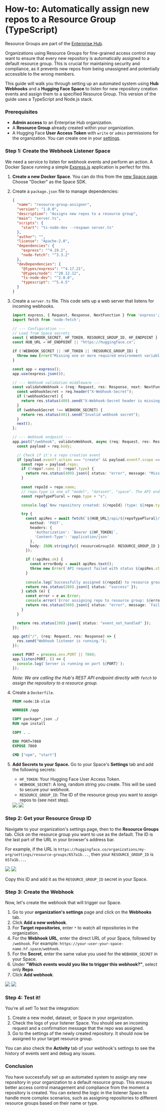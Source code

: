 # How-to: Automatically assign new repos to a Resource Group (TypeScript)

<Tip warning={true}>
Resource Groups are part of the <a href="https://huggingface.co/enterprise">Enterprise Hub</a>.
</Tip>

Organizations using Resource Groups for fine-grained access control may want to ensure that every new repository is automatically assigned to a default resource group. This is crucial for maintaining security and compliance, as it prevents new repos from being unassigned and potentially accessible to the wrong members.

This guide will walk you through setting up an automated system using **Hub Webhooks** and a **Hugging Face Space** to listen for new repository creation events and assign them to a specified Resource Group. This version of the guide uses a TypeScript and Node.js stack.

### Prerequisites

*   **Admin access** to an Enterprise Hub organization.
*   A **Resource Group** already created within your organization.
*   A Hugging Face **User Access Token** with `write` or `admin` permissions for the organization. You can create one in your [settings](https://huggingface.co/settings/tokens).

### Step 1: Create the Webhook Listener Space

We need a service to listen for webhook events and perform an action. A Docker Space running a simple [Express.js](https://expressjs.com/) application is perfect for this.

1.  **Create a new Docker Space**. You can do this from the [new Space page](https://huggingface.co/new-space). Choose "Docker" as the Space SDK.

2.  Create a `package.json` file to manage dependencies:

    ```json
    {
      "name": "resource-group-assigner",
      "version": "1.0.0",
      "description": "Assigns new repos to a resource group",
      "main": "server.ts",
      "scripts": {
        "start": "ts-node-dev --respawn server.ts"
      },
      "author": "",
      "license": "Apache-2.0",
      "dependencies": {
        "express": "^4.19.2",
        "node-fetch": "^3.3.2"
      },
      "devDependencies": {
        "@types/express": "^4.17.21",
        "@types/node": "^20.12.12",
        "ts-node-dev": "^2.0.0",
        "typescript": "^5.4.5"
      }
    }
    ```

3.  Create a `server.ts` file. This code sets up a web server that listens for incoming webhooks.

    ```typescript
    import express, { Request, Response, NextFunction } from 'express';
    import fetch from 'node-fetch';

    // --- Configuration ---
    // Load from Space secrets
    const { WEBHOOK_SECRET, HF_TOKEN, RESOURCE_GROUP_ID, HF_ENDPOINT } = process.env;
    const HUB_URL = HF_ENDPOINT || "https://huggingface.co";

    if (!WEBHOOK_SECRET || !HF_TOKEN || !RESOURCE_GROUP_ID) {
      throw new Error("Missing one or more required environment variables: WEBHOOK_SECRET, HF_TOKEN, RESOURCE_GROUP_ID");
    }

    const app = express();
    app.use(express.json());

    // --- Webhook validation middleware ---
    const validateWebhook = (req: Request, res: Response, next: NextFunction) => {
      const webhookSecret = req.header("X-Webhook-Secret");
      if (!webhookSecret) {
        return res.status(400).send("X-Webhook-Secret header is missing");
      }
      if (webhookSecret !== WEBHOOK_SECRET) {
        return res.status(401).send("Invalid webhook secret");
      }
      next();
    };

    // --- Webhook endpoint ---
    app.post("/webhook", validateWebhook, async (req: Request, res: Response) => {
      const payload = req.body;

      // Check if it's a repo creation event
      if (payload.event?.action === "create" && payload.event?.scope === "repo") {
        const repo = payload.repo;
        if (!repo?.name || !repo?.type) {
          return res.status(400).json({ status: "error", message: "Missing repo info in payload" });
        }
        
        const repoId = repo.name;
        // repo.type is one of "model", "dataset", "space". The API endpoint needs it plural.
        const repoTypePlural = repo.type + "s"; 

        console.log(`New repository created: ${repoId} (type: ${repo.type}). Assigning to resource group.`);

        try {
          const apiRes = await fetch(`${HUB_URL}/api/${repoTypePlural}/${repoId}/resource-group`, {
            method: 'POST',
            headers: {
              'Authorization': `Bearer ${HF_TOKEN}`,
              'Content-Type': 'application/json'
            },
            body: JSON.stringify({ resourceGroupId: RESOURCE_GROUP_ID }),
          });

          if (!apiRes.ok) {
            const errorBody = await apiRes.text();
            throw new Error(`API request failed with status ${apiRes.status}: ${errorBody}`);
          }
          
          console.log(`Successfully assigned ${repoId} to resource group ${RESOURCE_GROUP_ID}.`);
          return res.status(200).json({ status: "success" });
        } catch (e) {
          const error = e as Error;
          console.error(`Error assigning repo to resource group: ${error.message}`);
          return res.status(500).json({ status: "error", message: `Failed to assign repo to resource group: ${error.message}` });
        }
      }

      return res.status(200).json({ status: "event_not_handled" });
    });

    app.get("/", (req: Request, res: Response) => {
      res.send("Webhook listener is running.");
    });

    const PORT = process.env.PORT || 7860;
    app.listen(PORT, () => {
      console.log(`Server is running on port ${PORT}`);
    });
    ```
    
    *Note: We are calling the Hub's REST API endpoint directly with `fetch` to assign the repository to a resource group.*

4.  Create a `Dockerfile`.

    ```Dockerfile
    FROM node:18-slim
    
    WORKDIR /app
    
    COPY package*.json ./
    RUN npm install
    
    COPY . .
    
    ENV PORT=7860
    EXPOSE 7860
    
    CMD ["npm", "start"]
    ```

5.  **Add Secrets to your Space.** Go to your Space's **Settings** tab and add the following secrets:
    *   `HF_TOKEN`: Your Hugging Face User Access Token.
    *   `WEBHOOK_SECRET`: A long, random string you create. This will be used to secure your webhook.
    *   `RESOURCE_GROUP_ID`: The ID of the resource group you want to assign repos to (see next step).

    <div class="flex justify-center">
    <img class="block dark:hidden" src="https://huggingface.co/datasets/huggingface/documentation-images/resolve/main/hub/webhooks-guides/resource-group-secrets-light.png"/>
    <img class="hidden dark:block" src="https://huggingface.co/datasets/huggingface/documentation-images/resolve/main/hub/webhooks-guides/resource-group-secrets-dark.png"/>
    </div>

### Step 2: Get your Resource Group ID

Navigate to your organization's settings page, then to the **Resource Groups** tab. Click on the resource group you want to use as the default. The ID is the last part of the URL in your browser's address bar.

For example, if the URL is `https://huggingface.co/organizations/my-org/settings/resource-groups/657a1b...`, then your `RESOURCE_GROUP_ID` is `657a1b...`.

<div class="flex justify-center">
<img class="block dark:hidden" src="https://huggingface.co/datasets/huggingface/documentation-images/resolve/main/hub/webhooks-guides/resource-group-id-light.png"/>
<img class="hidden dark:block" src="https://huggingface.co/datasets/huggingface/documentation-images/resolve/main/hub/webhooks-guides/resource-group-id-dark.png"/>
</div>

Copy this ID and add it as the `RESOURCE_GROUP_ID` secret in your Space.

### Step 3: Create the Webhook

Now, let's create the webhook that will trigger our Space.

1.  Go to your **organization's settings** page and click on the **Webhooks** tab.
2.  Click **Add a new webhook**.
3.  For **Target repositories**, enter `*` to watch all repositories in the organization.
4.  For the **Webhook URL**, enter the direct URL of your Space, followed by `/webhook`. For example: `https://your-user-your-space-name.hf.space/webhook`.
5.  For the **Secret**, enter the same value you used for the `WEBHOOK_SECRET` in your Space.
6.  Under **"Which events would you like to trigger this webhook?"**, select only **Repo**.
7.  Click **Add webhook**.

<div class="flex justify-center">
<img class="block dark:hidden" src="https://huggingface.co/datasets/huggingface/documentation-images/resolve/main/hub/webhooks-guides/resource-group-webhook-light.png"/>
<img class="hidden dark:block" src="https://huggingface.co/datasets/huggingface/documentation-images/resolve/main/hub/webhooks-guides/resource-group-webhook-dark.png"/>
</div>

### Step 4: Test it!

You're all set! To test the integration:

1.  Create a new model, dataset, or Space in your organization.
2.  Check the logs of your listener Space. You should see an incoming request and a confirmation message that the repo was assigned.
3.  Go to the settings of the newly created repository. It should now be assigned to your target resource group.

You can also check the **Activity** tab of your webhook's settings to see the history of events sent and debug any issues.

### Conclusion

You have successfully set up an automated system to assign any new repository in your organization to a default resource group. This ensures better access control management and compliance from the moment a repository is created. You can extend the logic in the listener Space to handle more complex scenarios, such as assigning repositories to different resource groups based on their name or type.
